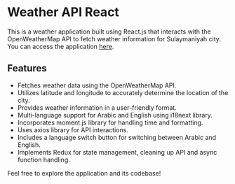 # Weather API React

This is a weather application built using React.js that interacts with the OpenWeatherMap API to fetch weather information for Sulaymaniyah city. You can access the application [here](https://amen-weather.vercel.app/).

## Features

- Fetches weather data using the OpenWeatherMap API.
- Utilizes latitude and longitude to accurately determine the location of the city.
- Provides weather information in a user-friendly format.
- Multi-language support for Arabic and English using i18next library.
- Incorporates moment.js library for handling time and formatting.
- Uses axios library for API interactions.
- Includes a language switch button for switching between Arabic and English.
- Implements Redux for state management, cleaning up API and async function handling.

Feel free to explore the application and its codebase!

